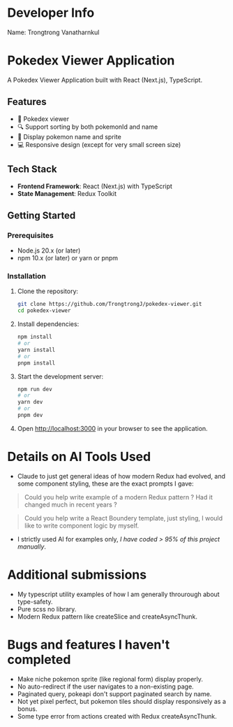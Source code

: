 # Developer Info

Name: Trongtrong Vanatharnkul

# Pokedex Viewer Application

A Pokedex Viewer Application built with React (Next.js), TypeScript.

## Features

- 📖 Pokedex viewer
- 🔍 Support sorting by both pokemonId and name
- 🐉 Display pokemon name and sprite
- 💻 Responsive design (except for very small screen size)

## Tech Stack

- **Frontend Framework**: React (Next.js) with TypeScript
- **State Management**: Redux Toolkit

## Getting Started

### Prerequisites

- Node.js 20.x (or later)
- npm 10.x (or later) or yarn or pnpm

### Installation

1. Clone the repository:
   ```bash
   git clone https://github.com/TrongtrongJ/pokedex-viewer.git
   cd pokedex-viewer
   ```

2. Install dependencies:
   ```bash
   npm install
   # or
   yarn install
   # or
   pnpm install
   ```

4. Start the development server:
   ```bash
   npm run dev
   # or
   yarn dev
   # or
   pnpm dev
   ```

5. Open [http://localhost:3000](http://localhost:3000) in your browser to see the application.

# Details on AI Tools Used
- Claude to just get general ideas of how modern Redux had evolved, and some component styling, these are the exact prompts I gave:

> Could you help write example of a modern Redux pattern ? 
> Had it changed much in recent years ?

> Could you help write a React Boundery template, just styling, 
> I would like to write component logic by myself.

- I strictly used AI for examples only, <em>I have coded > 95% of this project manually</em>.

# Additional submissions
- My typescript utility examples of how I am generally throurough about type-safety.
- Pure scss no library.
- Modern Redux pattern like createSlice and createAsyncThunk.

# Bugs and features I haven't completed
- Make niche pokemon sprite (like regional form) display properly.
- No auto-redirect if the user navigates to a non-existing page.
- Paginated query, pokeapi don't support paginated search by name.
- Not yet pixel perfect, but pokemon tiles should display responsively as a bonus.
- Some type error from actions created with Redux createAsyncThunk.
